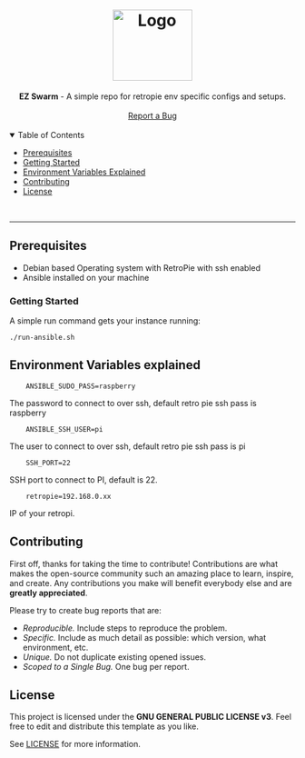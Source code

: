 <h1 align="center">
  <a href="https://github.com/jtmb">
    <img src="https://www.petrockblock.com/wp-content/uploads/2015/06/RetroPieLogo2015Download.png" alt="Logo" width="140" height="125">
  </a>
</h1>

<div align="center">
  <b>EZ Swarm</b> - A simple repo for retropie env specific configs and setups.
  <br />
  <br />
  <a href="https://github.com/jtmb/retropie/issues/new?assignees=&labels=bug&title=bug%3A+">Report a Bug</a>
</div>
<br>
<details open="open">
<summary>Table of Contents</summary>


- [Prerequisites](#prerequisites)
- [Getting Started](#getting-started) 
- [Environment Variables Explained](#environment-variables-explained)
- [Contributing](#contributing)
- [License](#license)

</details>
<br>

---  
## Prerequisites
- Debian based Operating system with RetroPie with ssh enabled
- Ansible installed on your machine

### Getting Started
A simple run command gets your instance running:
```shell
./run-ansible.sh
```

## Environment Variables explained

```shell
    ANSIBLE_SUDO_PASS=raspberry
```  
The password to connect to over ssh, default retro pie ssh pass is raspberry
```shell
    ANSIBLE_SSH_USER=pi
```  
The user to connect to over ssh, default retro pie ssh pass is pi
```shell
    SSH_PORT=22
```  
SSH port to connect to PI, default is 22.

```shell
    retropie=192.168.0.xx
```  
IP of your retropi.
## Contributing

First off, thanks for taking the time to contribute! Contributions are what makes the open-source community such an amazing place to learn, inspire, and create. Any contributions you make will benefit everybody else and are **greatly appreciated**.

Please try to create bug reports that are:

- _Reproducible._ Include steps to reproduce the problem.
- _Specific._ Include as much detail as possible: which version, what environment, etc.
- _Unique._ Do not duplicate existing opened issues.
- _Scoped to a Single Bug._ One bug per report.

## License

This project is licensed under the **GNU GENERAL PUBLIC LICENSE v3**. Feel free to edit and distribute this template as you like.

See [LICENSE](LICENSE) for more information. 

